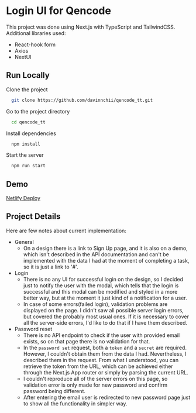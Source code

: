 
# Login UI for Qencode

This project was done using Next.js with TypeScript and TailwindCSS.
Additional libraries used:
- React-hook form
- Axios
- NextUI


## Run Locally

Clone the project

```bash
  git clone https://github.com/davinnchii/qencode_tt.git
```

Go to the project directory

```bash
  cd qencode_tt
```

Install dependencies

```bash
  npm install
```

Start the server

```bash
  npm run start
```

## Demo

[Netlify Deploy](https://dapper-tarsier-99201b.netlify.app/)


## Project Details
Here are few notes about current implementation:
- General
  - On a design there is a link to Sign Up page, and it is also on a demo, which isn't described in the API documentation and can't be implemented with the data I had at the moment of completing a task, so it is just a link to '#'.
- Login
  - There is no any UI for successful login on the design, so I decided just to notify the user with the modal, which tells that the login is successful and this modal can be modified and styled in a more better way, but at the moment it just kind of a notification for a user.
  - In case of some errors(failed login), validation problems are displayed on the page. I didn't saw all possible server login errors, but covered the probably most usual ones. If it is necessary to cover all the server-side errors, I'd like to do that if I have them described.
- Password reset
  - There is no API endpoint to check if the user with provided email exists, so on that page there is no validation for that.
  - In the `password set` request, both a `token` and a `secret` are required. However, I couldn't obtain them from the data I had. Nevertheless, I described them in the request. From what I understood, you can retrieve the token from the URL, which can be achieved either through the Next.js App router or simply by parsing the current URL.
  - I couldn't reproduce all of the server errors on this page, so validation error is only made for new password and confirm password being different.
  - After entering the email user is redirected to new password page just to show all the functionality in simpler way.
